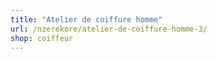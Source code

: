 ```yaml
---
title: "Atelier de coiffure homme"
url: /nzerekore/atelier-de-coiffure-homme-3/
shop: coiffeur
---
```


